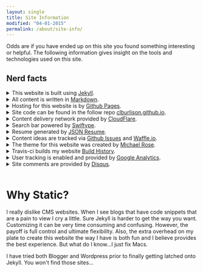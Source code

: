 ```yaml
---
layout: single
title: Site Information
modified: "04-01-2015"
permalink: /about/site-info/
---
```


Odds are if you have ended up on this site you found something interesting or helpful. The following information gives insight on the tools and technologies used on this site. 

## Nerd facts

<article>

<details>
  <summary>This website is built using <u><a target="_blank" href="http://jekyllrb.com">Jekyll</a></u>.</summary>
  <p>Jekyll is the backbone of this site. It is a powerful engine that allows me to write plain text files. Jekyll then handles converting all the css, liquid tags, code blocks, html snippets, etc. into a pretty static web site. Since this site is static it allows me to quickly modify sections. Also, it is quite fast to serve static pages so response time should always be pretty good. </p>
</details>
<details>
  <summary>All content is written in <u><a target="_blank" href="http://en.wikipedia.org/wiki/Markdown">Markdown</a></u>.</summary>
  <p>If you are not familiar with markdown it allows me to write plain text in such a way that an engine will be able to transform that text into a rich format like html. All this means I can write using any text editor I want (even vim if I so please) and create content without having to write all those dirty html tags. How many times have you forgotten to add that forward slash on a end tag resulting in a malformed page? </p>
</details>
<details>
  <summary>Hosting for this website is by <u><a target="_blank" href="https://pages.github.com/">Github Pages</a></u>.</summary>
  <p>Github pages makes hosting a website easy. If Jekyll is my bread, Github Pages is my butter. Hosting a website via Apache, Nginx, or IIS isn't rocket science however by using Github my raw code and static html are right next to each other. As you can imagine this makes things easier to troubleshoot. </p>
</details>
<details>
  <summary>Site code can be found in the follow repo <u><a target="_blank" href="https://github.com/clburlison/clburlison.github.io">clburlison.github.io</a></u>.</summary>
  <p>I <3 Github. Git is such a nice version control system to work with. All content is publicly accessible for two reasons: 1) I want others to be able to see how this site was created. 2) Sharing this code means if you find something you like you are able to copy/paste working code. With that said please don't blatantly steal written work of mine without crediting me. </p>
</details>
<details>
  <summary>Content delivery network provided by <u><a target="_blank" href="http://www.cloudflare.com">CloudFlare</a></u>.</summary>
  <p>Cloudflare is much more than just my Content deliver network (CDN). Cloudflare also runs my DNS for the domain clburlison.com, has the ability to directly inject code into my website, gives me a flexible SSL for free, and has some nice built in reporting features. Of those the SSL certificate is likely the coolest. Though I do not have a true SSL setup, content that you view is secure from your end to Cloudflare's servers.<br><br>They also have support to use CNAME alias records which means I am able to point my domain to clburlison.github.io.</p>
</details>
<details>
  <summary>Search bar powered by <u><a target="_blank" href="https://swiftype.com/">Swiftype</a></u>.</summary>
  <p>I use to inject the search bar via Cloudflare's build in app support but the results were unreliable. Since then I have now embed the search bar in the header of this site. This might not give me the best results but it is definitely a 10/10 when you realize this is the free tier. The lack of an easy to search is definitely one of the downsides of a static website.</p>
</details>
<details>
  <summary>Resume generated by <u><a target="_blank" href="https://jsonresume.org">JSON Resume</a></u>.</summary>
  <p>The open source initiative to create a JSON-based standard for resumes. It's easy to use, easy to read, looks good and has the ability to output to a self contained html file. My raw json file can be viewed here: https://clburlison.com/resume/resume.json</p>
</details>
<details>
  <summary>Content ideas are tracked via <u><a target="_blank" href="https://github.com/clburlison/clburlison.github.io/issues">Github Issues</a></u> and <u><a target="_blank" href="https://waffle.io/clburlison/clburlison.github.io">Waffle.io</a></u>.</summary>
  <p><a href="http://waffle.io/clburlison/clburlison.github.io"><img src="https://badge.waffle.io/clburlison/clburlison.github.io.svg?label=ready&title=Ready" alt="Ready"></a>
    <a href="http://waffle.io/clburlison/clburlison.github.io"><img src="https://badge.waffle.io/clburlison/clburlison.github.io.svg?label=in%20progress&title=In%20Progress" alt="In Progress"></a><br>
    At any given time I might have 20 plus ideas or topics that I wish to write about. To keep track of these various ideas I create a Github issue. This allows me to add links or any notes that might be needed for me to understand what I wanted to write about. That means some of my issues might not make sense to you. Waffle.io just gives me a visual to keep me working on one or two topics at a time. The "Ready" tag is for content I am planning on writing about soon. The "In Progress" tag is for content ideas I'm working on right now.<br><br> With that said if you ever have any questions or would like for me to write about a specific topic feel free to create an issue and I will certainly think about it.  </p>
</details>
<details>
  <summary>The theme for this website was created by <u><a target="_blank" href="https://mademistakes.com/">Michael Rose</a></u>.</summary>
  <p>Michael Rose is a pretty awesome individual who is not only talented in web design but is also know for his drawings using the iOS app Paper. He also maintains a few other awesome Jekyll themes if you are interested. Lastly, his coding is very clear with plenty of code comments to help you understand what you're about to affect by changing values. </p>
</details>
<details>
  <summary>Travis-ci builds my website <u><a target="_blank" href="https://travis-ci.org/clburlison/clburlison.github.io/builds">Build History</a></u>.</summary>
  <p><a href="https://travis-ci.org/clburlison/clburlison.github.io"><img src="https://travis-ci.org/clburlison/clburlison.github.io.svg?branch=source" alt="Build Status"></a> <br> 
    Travis-ci is a continuos integration application that pulls the contents of my Github repo on every commit I submit to the source branch. The purpose of using Travis to build my Jekyll site, over Github pages, is the ability to use custom plug-ins. When Github pages runs Jekyll sites they run all plug-ins using the <code>--safe</code> for security reasons. Other benefits to using Travis include the ability to have a running record of all my builds. This allows me to know at any given point in time when I broke something. </p>
</details>
<details>
  <summary>User tracking is enabled and provided by <u><a target="_blank" href="https://www.google.com/analytics/">Google Analytics</a></u>.</summary>
  <p>Google rules the world. I do enable user tracking simply for the purpose of knowing viewership. Knowing which articles are the most popular help me when deciding what content I want to write about next.</p>
</details>
<details>
  <summary>Site comments are provided by <u><a target="_blank" href="https://disqus.com">Disqus</a></u>.</summary>
  <p>Disqus is a free service. It is widely used. It also allows users to login via different social media sites. What is not to like?</p>
</details>

</article>

<br>

# Why Static?
I really dislike CMS websites. When I see blogs that have code snippets that are a pain to view I cry a little. Sure Jekyll is harder to get the way you want. Customizing it can be very time consuming and confusing. However, the payoff is full control and ultimate flexibility. Also, the extra overhead on my plate to create this website the way I have is both fun and I believe provides the best experience. But what do I know...I just fix Macs.

I have tried both Blogger and Wordpress prior to finally getting latched onto Jekyll. You won't find those sites...
